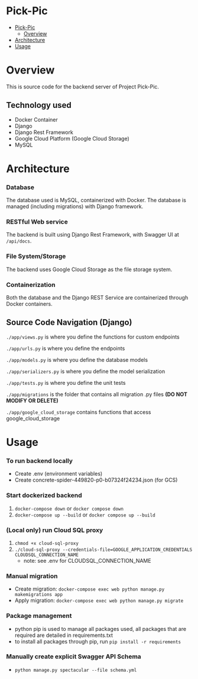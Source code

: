 # Pick-Pic

- [Pick-Pic](#pick-pic)
    - [Overview](#overview)
- [Architecture](#architecture)
- [Usage](#usage)

# Overview

This is source code for the backend server of Project Pick-Pic.

## Technology used

* Docker Container
* Django
* Django Rest Framework
* Google Cloud Platform (Google Cloud Storage)
* MySQL

# Architecture

### Database
The database used is MySQL, containerized with Docker. The database is managed (including migrations) with Django framework.

### RESTful Web service
The backend is built using Django Rest Framework, with Swagger UI at `/api/docs`.

### File System/Storage
The backend uses Google Cloud Storage as the file storage system.

### Containerization
Both the database and the Django REST Service are containerized through Docker containers.

## Source Code Navigation (Django)

`./app/views.py` is where you define the functions for custom endpoints

`./app/urls.py` is where you define the endpoints

`./app/models.py` is where you define the database models

`./app/serializers.py` is where you define the model serialization

`./app/tests.py` is where you define the unit tests

`./app/migrations` is the folder that contains all migration .py files **(DO NOT MODIFY OR DELETE)**

`./app/google_cloud_storage` contains functions that access google_cloud_storage

# Usage
### To run backend locally
* Create .env (environment variables)
* Create concrete-spider-449820-p0-b07324f24234.json (for GCS)

### Start dockerized backend
1) `docker-compose down` or `docker compose down` 
2) `docker-compose up --build` or `docker compose up --build`

### (Local only) run Cloud SQL proxy
1) `chmod +x cloud-sql-proxy`
2) `./cloud-sql-proxy --credentials-file=GOOGLE_APPLICATION_CREDENTIALS CLOUDSQL_CONNECTION_NAME`
    - note: see .env for CLOUDSQL_CONNECTION_NAME


### Manual migration
* Create migration: `docker-compose exec web python manage.py makemigrations app`
* Apply migration: `docker-compose exec web python manage.py migrate`

### Package management
* python pip is used to manage all packages used, all packages that are required are detailed in requirements.txt
* to install all packages through pip, run `pip install -r requirements`

### Manually create explicit Swagger API Schema
* `python manage.py spectacular --file schema.yml`